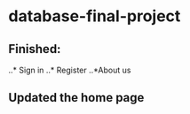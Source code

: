 # database-final-project
## Finished: 
..* Sign in
..* Register
..*About us

## Updated the home page
